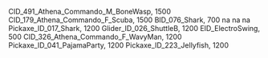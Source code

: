CID_491_Athena_Commando_M_BoneWasp, 1500
CID_179_Athena_Commando_F_Scuba, 1500
BID_076_Shark, 700
na
na
na
Pickaxe_ID_017_Shark, 1200
Glider_ID_026_ShuttleB, 1200
EID_ElectroSwing, 500
CID_326_Athena_Commando_F_WavyMan, 1200
Pickaxe_ID_041_PajamaParty, 1200
Pickaxe_ID_223_Jellyfish, 1200
